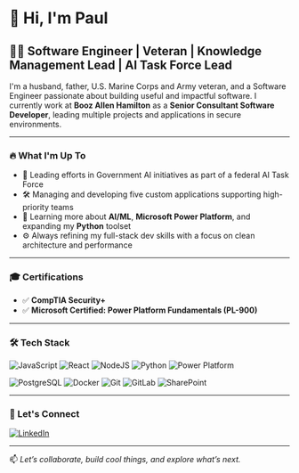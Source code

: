 # 👋 Hi, I'm Paul

## 🧑‍💻 Software Engineer | Veteran | Knowledge Management Lead | AI Task Force Lead

I'm a husband, father, U.S. Marine Corps and Army veteran, and a Software Engineer passionate about building useful and impactful software. I currently work at **Booz Allen Hamilton** as a **Senior Consultant Software Developer**, leading multiple projects and applications in secure environments.

---

### 🔥 What I'm Up To
- 🚀 Leading efforts in Government AI initiatives as part of a federal AI Task Force
- 🛠️ Managing and developing five custom applications supporting high-priority teams
- 🧠 Learning more about **AI/ML**, **Microsoft Power Platform**, and expanding my **Python** toolset
- ⚙️ Always refining my full-stack dev skills with a focus on clean architecture and performance

---

### 🎓 Certifications

- ✅ **CompTIA Security+**  
- ✅ **Microsoft Certified: Power Platform Fundamentals (PL-900)**

---

### 🛠️ Tech Stack

![JavaScript](https://img.shields.io/badge/javascript-%23323330.svg?style=for-the-badge&logo=javascript&logoColor=%23F7DF1E)
![React](https://img.shields.io/badge/react-%2320232a.svg?style=for-the-badge&logo=react&logoColor=%2361DAFB)
![NodeJS](https://img.shields.io/badge/node.js-6DA55F?style=for-the-badge&logo=node.js&logoColor=white)
![Python](https://img.shields.io/badge/python-%233776AB.svg?style=for-the-badge&logo=python&logoColor=white)
![Power Platform](https://img.shields.io/badge/Power%20Platform-742774?style=for-the-badge&logo=microsoftpowerapps&logoColor=white)

![PostgreSQL](https://img.shields.io/badge/postgresql-%23316192.svg?style=for-the-badge&logo=postgresql&logoColor=white)
![Docker](https://img.shields.io/badge/docker-%230db7ed.svg?style=for-the-badge&logo=docker&logoColor=white)
![Git](https://img.shields.io/badge/git-%23F05033.svg?style=for-the-badge&logo=git&logoColor=white)
![GitLab](https://img.shields.io/badge/gitlab-%23181717.svg?style=for-the-badge&logo=gitlab&logoColor=white)
![SharePoint](https://img.shields.io/badge/sharepoint-0078D4?style=for-the-badge&logo=microsoftsharepoint&logoColor=white)

---

### 🤝 Let's Connect

[![LinkedIn](https://cdn-icons-png.flaticon.com/512/174/174857.png)](https://www.linkedin.com/in/pmdevlin/)

---

📫 *Let’s collaborate, build cool things, and explore what’s next.*


















